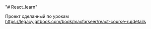 "# React_learn" 

Проект сделанный по урокам https://legacy.gitbook.com/book/maxfarseer/react-course-ru/details